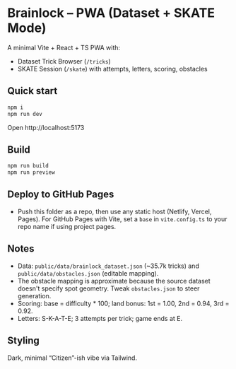 # Brainlock – PWA (Dataset + SKATE Mode)

A minimal Vite + React + TS PWA with:
- Dataset Trick Browser (`/tricks`)
- SKATE Session (`/skate`) with attempts, letters, scoring, obstacles

## Quick start
```bash
npm i
npm run dev
```
Open http://localhost:5173

## Build
```bash
npm run build
npm run preview
```

## Deploy to GitHub Pages
- Push this folder as a repo, then use any static host (Netlify, Vercel, Pages). For GitHub Pages with Vite, set a `base` in `vite.config.ts` to your repo name if using project pages.

## Notes
- Data: `public/data/brainlock_dataset.json` (~35.7k tricks) and `public/data/obstacles.json` (editable mapping).
- The obstacle mapping is approximate because the source dataset doesn't specify spot geometry. Tweak `obstacles.json` to steer generation.
- Scoring: base = difficulty * 100; land bonus: 1st = 1.00, 2nd = 0.94, 3rd = 0.92.
- Letters: S-K-A-T-E; 3 attempts per trick; game ends at E.

## Styling
Dark, minimal “Citizen”-ish vibe via Tailwind.
